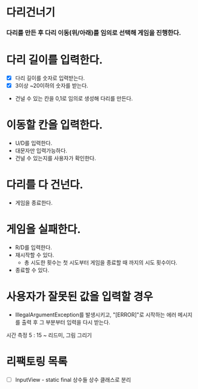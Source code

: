 # 다리건너기
### 다리를 만든 후 다리 이동(위/아래)를 임의로 선택해 게임을 진행한다.

# 다리 길이를 입력한다.
- [x] 다리 길이를 숫자로 입력받는다.
- [x] 3이상 ~20이하의 숫자를 받는다.
- 건널 수 있는 칸을 0,1로 임의로 생성해 다리를 만든다.
# 이동할 칸을 입력한다.
- U/D를 입력한다.
- 대문자만 입력가능하다.
- 건널 수 있는지를 사용자가 확인한다.
# 다리를 다 건넌다.
- 게임을 종료한다.
# 게임을 실패한다.
- R/D를 입력한다.
- 재시작할 수 있다.
  - 총 시도한 횟수는 첫 시도부터 게임을 종료할 때 까지의 시도 횟수이다.
- 종료할 수 있다.
# 사용자가 잘못된 값을 입력할 경우 
- IllegalArgumentException를 발생시키고, "[ERROR]"로 시작하는 에러 메시지를 출력 후 그 부분부터 입력을 다시 받는다.

시간 측정
5 : 15 ~ 리드미, 그림 그리기


# 리팩토링 목록
- [ ] InputView - static final 상수들 상수 클래스로 분리